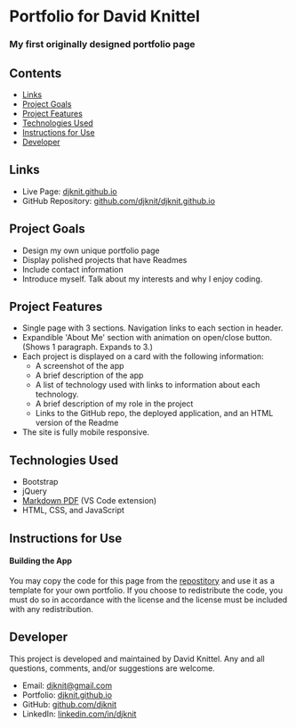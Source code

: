 # Portfolio for David Knittel

### My first originally designed portfolio page

## Contents
* [Links](#links)
* [Project Goals](#project-goals)
* [Project Features](#project-features)
* [Technologies Used](#technologies-used)
* [Instructions for Use](#instructions-for-use)
* [Developer](#developer)

## Links
* Live Page: [djknit.github.io](https://djknit.github.io)
* GitHub Repository: [github.com/djknit/djknit.github.io](https://github.com/djknit/djknit.github.io)

## Project Goals
* Design my own unique portfolio page
* Display polished projects that have Readmes
* Include contact information
* Introduce myself. Talk about my interests and why I enjoy coding.

## Project Features
* Single page with 3 sections. Navigation links to each section in header.
* Expandible 'About Me' section with animation on open/close button. (Shows 1 paragraph. Expands to 3.)
* Each project is displayed on a card with the following information:
  - A screenshot of the app
  - A brief description of the app
  - A list of technology used with links to information about each technology.
  - A brief description of my role in the project
  - Links to the GitHub repo, the deployed application, and an HTML version of the Readme
* The site is fully mobile responsive.

## Technologies Used
* Bootstrap
* jQuery
* [Markdown PDF](https://marketplace.visualstudio.com/items?itemName=yzane.markdown-pdf) (VS Code extension)
* HTML, CSS, and JavaScript

## Instructions for Use
#### Building the App
You may copy the code for this page from the [repostitory](https://github.com/djknit/djknit.github.io) and use it as a template for your own portfolio. If you choose to redistribute the code, you must do so in accordance with the license and the license must be included with any redistribution.

## Developer
This project is developed and maintained by David Knittel. Any and all questions, comments, and/or suggestions are welcome.
* Email: [djknit@gmail.com](mailto:djknit@gmail.com)
* Portfolio: [djknit.github.io](https://djknit.github.io/)
* GitHub: [github.com/djknit](https://github.com/djknit)
* LinkedIn: [linkedin.com/in/djknit](https://www.linkedin.com/in/djknit/)
